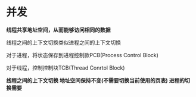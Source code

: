 # 并发

**线程共享地址空间，从而能够访问相同的数据**

线程之间的上下文切换类似进程之间的上下文切换

对于进程，将状态保存到进程控制款PCB(Process Control Block)

对于线程，控制控制块TCB(Thread Conrtol Block)

**线程之间的上下文切换 地址空间保持不变(不需要切换当前使用的页表)  进程的切换需要**
